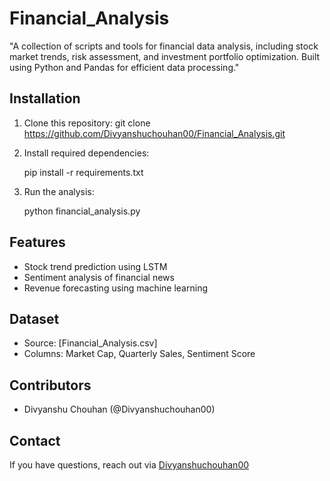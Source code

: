 # Financial_Analysis
"A collection of scripts and tools for financial data analysis, including stock market trends, risk assessment, and investment portfolio optimization. Built using Python and Pandas for efficient data processing."

## Installation
1. Clone this repository: git clone https://github.com/Divyanshuchouhan00/Financial_Analysis.git
2. Install required dependencies:
   
   pip install -r requirements.txt
   
3. Run the analysis:  
   
   python financial_analysis.py

## Features
- Stock trend prediction using LSTM
- Sentiment analysis of financial news
- Revenue forecasting using machine learning

## Dataset
- Source: [Financial_Analysis.csv]
- Columns: Market Cap, Quarterly Sales, Sentiment Score


## Contributors
- Divyanshu Chouhan (@Divyanshuchouhan00)

## Contact
If you have questions, reach out via [Divyanshuchouhan00](https://linkedin.com/in/Divyanshuchouhan00)
